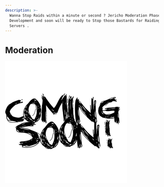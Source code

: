 ```yaml
---
description: >-
  Wanna Stop Raids within a minute or second ? Jericho Moderation Phase is Under
  Development and soon will be ready to Stop those Bastards for Raiding Discord
  Servers .
---
```


# Moderation

![](../.gitbook/assets/coming-soon.png)

